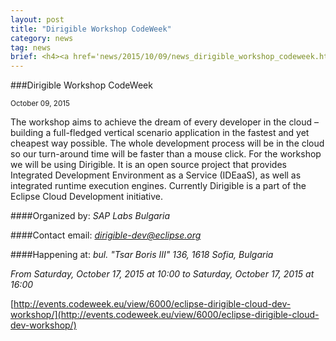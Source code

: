 ```yaml
---
layout: post
title: "Dirigible Workshop CodeWeek"
category: news
tag: news
brief: <h4><a href='news/2015/10/09/news_dirigible_workshop_codeweek.html'>Dirigible Workshop CodeWeek</a></h4> <sub class="post-info">October 09, 2015</sub></br> From Saturday, October 17, 2015 at 10:00 to Saturday, October 17, 2015 at 16:00...<br>
---
```


###Dirigible Workshop CodeWeek

<sub class="post-info">October 09, 2015</sub>
	
The workshop aims to achieve the dream of every developer in the cloud – building a full-fledged vertical scenario application in the fastest and yet cheapest way possible. The whole development process will be in the cloud so our turn-around time will be faster than a mouse click. For the workshop we will be using Dirigible. It is an open source project that provides Integrated Development Environment as a Service (IDEaaS), as well as integrated runtime execution engines. Currently Dirigible is a part of the Eclipse Cloud Development initiative.

####Organized by:
*SAP Labs Bulgaria*

####Contact email:
*dirigible-dev@eclipse.org*

####Happening at: 
*bul. "Tsar Boris III" 136, 1618 Sofia, Bulgaria*

*From Saturday, October 17, 2015 at 10:00 to Saturday, October 17, 2015 at 16:00*



[http://events.codeweek.eu/view/6000/eclipse-dirigible-cloud-dev-workshop/](http://events.codeweek.eu/view/6000/eclipse-dirigible-cloud-dev-workshop/)
